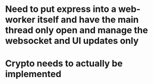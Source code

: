# Need to put express into a web-worker itself and have the main thread only open and manage the websocket and UI updates only

# Crypto needs to actually be implemented